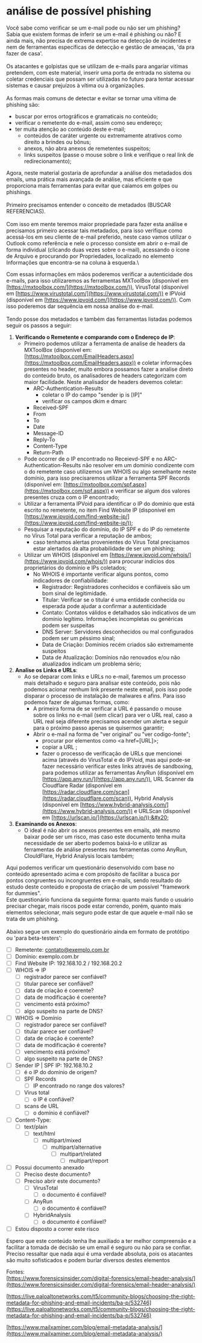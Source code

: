 # análise de possível phishing

Você sabe como verificar se um e-mail pode ou não ser um phishing?\
Sabia que existem formas de inferir se um e-mail é phishing ou não? E ainda mais, não precisa de extrema expertise na detecção de incidentes e nem de ferramentas específicas de detecção e gestão  de ameaças, 'da pra fazer de casa'.\
\
Os atacantes e golpistas que se utilizam de e-mails para angariar vitimas pretendem, com este material, inserir uma porta de entrada no sistema ou coletar credenciais que possam ser utilizadas no futuro para tentar acessar sistemas e causar prejuízos à vítima ou à organizações.\
\
As formas mais comuns de detectar e evitar se tornar uma vítima de phishing são:

* buscar por erros ortográficos e gramaticais no conteúdo;
* verificar o remetente do e-mail, assim como seu endereço;
* ter muita atenção ao conteúdo deste e-mail;
  * conteúdos de caráter urgente ou extremamente atrativos como direito a brindes ou bônus;
  * anexos, não abra anexos de remetentes suspeitos;
  * links suspeitos (passe o mouse sobre o link e verifique o real link de redirecionamento);&#x20;

Agora, neste material gostaria de aprofundar a análise dos metadados dos emails, uma prática mais avançada de análise, mas eficiente e que proporciona mais ferramentas para evitar que caiamos em golpes ou phishings.\
\
Primeiro precisamos entender o conceito de metadados (BUSCAR REFERENCIAS).\
\
Com isso em mente teremos maior propriedade para fazer esta análise e precisamos primeiro acessar tais metadados, para isso verifique como acessá-los em seu cliente de e-mail preferido, neste caso vamos utilizar o Outlook como referência e nele o processo consiste em abrir o e-mail de forma individual (clicando duas vezes sobre o e-mail), acessando o ícone de Arquivo e procurando por Propriedades, localizado no elemento Informações que encontra-se na coluna à esquerda.\


Com essas informações em mãos poderemos verificar a autenticidade dos e-mails, para isso utilizaremos as ferramentas MXToolBox (disponível em [https://mxtoolbox.com/](https://mxtoolbox.com/)), VirusTotal (disponível em [https://www.virustotal.com/](https://www.virustotal.com/)) e IPVoid (disponível em [https://www.ipvoid.com/](https://www.ipvoid.com/)). Com isso poderemos dar sequência em nossa analise do e-mail.\
\
Tendo posse dos metadados e também das ferramentas listadas podemos seguir os passos a seguir:

1. **Verificando o Remetente e comparando com o Endereço de IP**:
   * Primeiro podemos utilizar a ferramenta de analise de headers da MXToolBox (disponível em: [https://mxtoolbox.com/EmailHeaders.aspx](https://mxtoolbox.com/EmailHeaders.aspx)) e coletar informações presentes no header, muito embora possamos fazer a analise direto do conteúdo bruto, os analisadores de headers categorizam com maior facilidade. Neste analisador de headers devemos coletar:
     * ARC-Authentication-Results
       * coletar o IP do campo "sender ip is \[IP]"
       * verificar os campos dkim e dmarc
     * Received-SPF
     * From
     * To
     * Date
     * Message-ID
     * Reply-To
     * Content-Type
     * Return-Path
   * Pode ocorrer de o IP encontrado no Receievd-SPF e no ARC-Authentication-Results não resolver em um domínio condizente com o do remetente caso utilizemos um WHOIS ou algo semelhante neste domínio, para isso precisaremos utilizar a ferramenta SPF Records (disponível em: [https://mxtoolbox.com/spf.aspx](https://mxtoolbox.com/spf.aspx)) e verificar se algum dos valores presentes cruza com o IP encontrado;
   * Utilizar a ferramenta IPVoid para identificar o IP do domínio que está escrito no remetente, no item Find Website IP (disponível em [https://www.ipvoid.com/find-website-ip/](https://www.ipvoid.com/find-website-ip/));
   * Pesquisar a reputação do domínio, do IP SPF e do IP do remetente no Vírus Total para verificar a reputação de ambos;&#x20;
     * caso tenhamos alertas provenientes do Virus Total precisamos estar alertados da alta probabilidade de ser um phishing;
   * Utilizar um WHOIS (disponível em [https://www.ipvoid.com/whois/](https://www.ipvoid.com/whois/)) para procurar indícios dos proprietários do domínio e IPs coletados;
     * No WHOIS é importante verificar alguns pontos, como indicadores de confiabilidade:
       * Registrador: Registradores conhecidos e confiáveis são um bom sinal de legitimidade.
       * Titular:  Verificar se o titular é uma entidade conhecida ou esperada pode ajudar a confirmar a autenticidade
       * Contato: Contatos válidos e detalhados são indicativos de um domínio legítimo. Informações incompletas ou genéricas podem ser suspeitas
       * DNS Server: Servidores desconhecidos ou mal configurados podem ser um péssimo sinal;
       * Data de Criação: Domínios recém criados são extremamente suspeitos
       * Data de Atualização: Domínios não renovados e/ou não atualizados indicam um problema sério;
2. **Analise os Links e URLs**:
   * Ao se deparar com links e URLs no e-mail, faremos um processo mais detalhado e seguro para analisar este conteúdo, pois não podemos acionar nenhum link presente neste email, pois isso pode disparar o processo de instalação de malwares e afins. Para isso podemos fazer de algumas formas, como:
     * A primeira forma de se verificar a URL é passando o mouse sobre os links no e-mail (sem clicar) para ver o URL real, caso a URL real seja diferente precisamos acender um alerta e seguir para o próximo passo apenas se quisermos garantir;
     * Abrir o e-mail na forma de "ver original" ou "ver codigo-fonte";
       * procurar por elementos como \<a href=\[URL]>;
       * copiar a URL ;
       * fazer o processo de verificação de URLs que mencionei acima (através do VirusTotal e do IPVoid, mas aqui pode-se fazer necessário verificar estes links através de sandboxing, para podemos utilizar as ferramentas AnyRun (disponível em [https://app.any.run/](https://app.any.run/)), URL Scanner da Cloudflare Radar (disponível em [https://radar.cloudflare.com/scan](https://radar.cloudflare.com/scan)), Hybrid Analysis (disponível em [https://www.hybrid-analysis.com/](https://www.hybrid-analysis.com/)) e URLScan (disponível em [https://urlscan.io/](https://urlscan.io/));&#x20;
3. **Examinando os Anexos**:
   * O ideal é não abrir os anexos presentes em emails, até mesmo baixar pode ser um risco, mas caso este documento tenha muita necessidade de ser aberto podemos baixá-lo e utilizar as ferramentas de análise presentes nas ferramentas como AnyRun, ClouldFlare, Hybrid Analysis locais também;&#x20;

Aqui podemos verificar um questionário desenvolvido com base no conteúdo apresentado acima e com propósito de facilitar a busca por pontos congruentes ou incongruentes em e-mails, sendo resultado do estudo deste conteúdo e proposta de criação de um possível "framework for dummies".\
Este questionário funciona da seguinte forma: quanto mais fundo o usuário precisar chegar, mais riscos pode estar correndo, porém, quanto mais elementos selecionar, mais seguro pode estar de que aquele e-mail não se trata de um phishing.\
\
Abaixo segue um exemplo do questionário ainda em formato de protótipo ou 'para beta-testers':

* [ ] Remetente: contato@exemplo.com.br
* [ ] Domínio: exemplo.com.br
* [ ] Find Website IP: 192.168.10.2 / 192.168.20.2
* [ ] WHOIS ⇒  IP
  * [ ] registrador parece ser confiável?
  * [ ] titular parece ser confiável?
  * [ ] data de criação é coerente?
  * [ ] data de modificação é coerente?
  * [ ] vencimento está próximo?
  * [ ] algo suspeito na parte de DNS?
* [ ] WHOIS ⇒ Domínio
  * [ ] registrador parece ser confiável?
  * [ ] titular parece ser confiável?
  * [ ] data de criação é coerente?
  * [ ] data de modificação é coerente?
  * [ ] vencimento está próximo?
  * [ ] algo suspeito na parte de DNS?
* [ ] Sender IP | SPF IP: 192.168.10.2
  * [ ] é o IP do domínio de origem?
  * [ ] SPF Records
    * [ ] IP encontrado no range dos valores?
  * [ ] Virus total
    * [ ] o IP é confiável?
  * [ ] scans de URL
    * [ ] o domínio é confiável?
* [ ] Content-Type:
  * [ ] text/plain
    * [ ] text/html
      * [ ] multipart/mixed
        * [ ] multipart/alternative
          * [ ] multipart/related
            * [ ] multipart/report
* [ ] Possui documento anexado
  * [ ] Preciso deste documento?
  * [ ] Preciso abrir este documento?
    * [ ] VirusTotal
      * [ ] o documento é confiável?
    * [ ] AnyRun
      * [ ] o documento é confiável?
    * [ ] HybridAnalysis
      * [ ] o documento é confiável?
* [ ] Estou disposto a correr este risco

Espero que este conteúdo tenha lhe auxiliado a ter melhor compreensão e a facilitar a tomada de decisão se um email é seguro ou não para se confiar. Preciso ressaltar que nada aqui é uma verdade absoluta, pois os atacantes são muito sofisticados e podem burlar diversos destes elementos



Fontes:\
[https://www.forensicsinsider.com/digital-forensics/email-header-analysis/](https://www.forensicsinsider.com/digital-forensics/email-header-analysis/)

[https://live.paloaltonetworks.com/t5/community-blogs/choosing-the-right-metadata-for-phishing-and-email-incidents/ba-p/532746](https://live.paloaltonetworks.com/t5/community-blogs/choosing-the-right-metadata-for-phishing-and-email-incidents/ba-p/532746)

[https://www.mailxaminer.com/blog/email-metadata-analysis/](https://www.mailxaminer.com/blog/email-metadata-analysis/)
